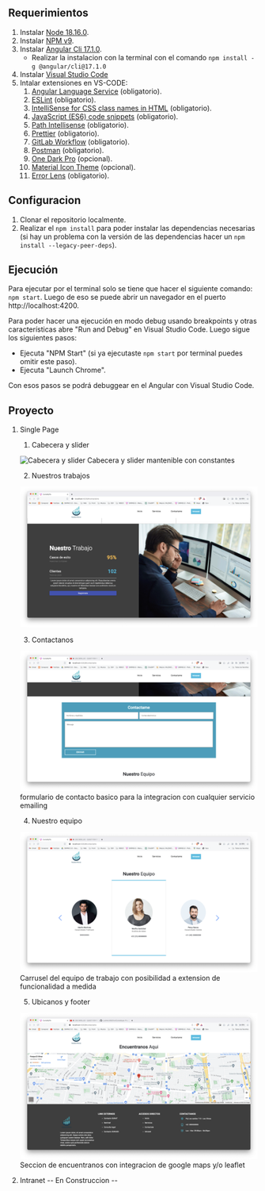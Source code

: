 ## Requerimientos 
1. Instalar [Node 18.16.0](https://nodejs.org/es/download).  
2. Instalar [NPM v9](https://docs.npmjs.com/cli/v9/commands/npm-install?v=true). 
3. Instalar [Angular Cli 17.1.0](https://angular.io/guide/setup-local).   
    - Realizar la instalacion con la terminal con el comando `npm install -g @angular/cli@17.1.0`
4. Instalar [Visual Studio Code](https://code.visualstudio.com/)
5. Intalar extensiones en VS-CODE:
    1. [Angular Language Service](https://marketplace.visualstudio.com/items?itemName=Angular.ng-template) (obligatorio).
    2. [ESLint](https://marketplace.visualstudio.com/items?itemName=dbaeumer.vscode-eslint) (obligatorio).
    3. [IntelliSense for CSS class names in HTML](https://marketplace.visualstudio.com/items?itemName=Zignd.html-css-class-completion) (obligatorio).
    4. [JavaScript (ES6) code snippets](https://marketplace.visualstudio.com/items?itemName=xabikos.JavaScriptSnippets) (obligatorio).
    5. [Path Intellisense](https://marketplace.visualstudio.com/items?itemName=christian-kohler.path-intellisense) (obligatorio).
    6. [Prettier](https://marketplace.visualstudio.com/items?itemName=esbenp.prettier-vscode) (obligatorio).
    7. [GitLab Workflow](https://marketplace.visualstudio.com/items?itemName=GitLab.gitlab-workflow) (obligatorio).
    8. [Postman](https://marketplace.visualstudio.com/items?itemName=Postman.postman-for-vscode) (obligatorio).
    9. [One Dark Pro](https://marketplace.visualstudio.com/items?itemName=zhuangtongfa.Material-theme) (opcional).
    10. [Material Icon Theme](https://marketplace.visualstudio.com/items?itemName=PKief.material-icon-theme) (opcional).
    11. [Error Lens](https://marketplace.visualstudio.com/items?itemName=usernamehw.errorlens) (obligatorio).

## Configuracion
1. Clonar el repositorio localmente.
2. Realizar el `npm install` para poder instalar las dependencias necesarias (si hay un problema con la versión de las dependencias hacer un `npm install --legacy-peer-deps`).

## Ejecución
Para ejecutar por el terminal solo se tiene que hacer el siguiente comando: `npm start`. Luego de eso se puede abrir un navegador en el puerto http://localhost:4200.

Para poder hacer una ejecución en modo debug usando breakpoints y otras características abre "Run and Debug" en Visual Studio Code. Luego sigue los siguientes pasos:
- Ejecuta "NPM Start" (si ya ejecutaste `npm start` por terminal puedes omitir este paso).
- Ejecuta "Launch Chrome".

Con esos pasos se podrá debuggear en el Angular con Visual Studio Code.

## Proyecto
1. Single Page

    1. Cabecera y slider

    ![Cabecera y slider](./.img/header.png)
    Cabecera y slider mantenible con constantes

    2. Nuestros trabajos

    ![Nuestros trabajos](./.img/nuestros-trabajos.png)

    3. Contactanos

    ![Contactanos](./.img/contactanos.png)
    formulario de contacto basico para la integracion con cualquier servicio emailing

    4. Nuestro equipo

    ![Equipo](./.img/equipo.png)
    Carrusel del equipo de trabajo con posibilidad a extension de funcionalidad a medida

    5. Ubicanos y footer

    ![Encuentranos](./.img/encuentranos.png)
    Seccion de encuentranos con integracion de google maps y/o leaflet




2. Intranet 
    -- En Construccion --